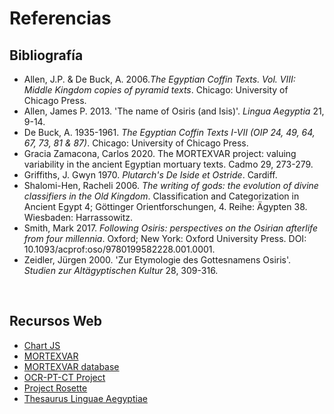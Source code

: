 # Referencias

## Bibliografía

- Allen, J.P. & De Buck, A. 2006._The Egyptian Coffin Texts. Vol. VIII: Middle Kingdom copies of pyramid texts_. Chicago: University of Chicago Press.
- Allen, James P. 2013. 'The name of Osiris (and Isis)'. _Lingua Aegyptia_ 21, 9-14.
- De Buck, A. 1935-1961. _The Egyptian Coffin Texts I-VII (OIP 24, 49, 64, 67, 73, 81 & 87)_. Chicago: University of Chicago Press.
- Gracia Zamacona, Carlos 2020. The MORTEXVAR project: valuing variability in the ancient Egyptian mortuary texts. Cadmo 29, 273-279.
- Griffiths, J. Gwyn 1970. _Plutarch's De Iside et Ostride_. Cardiff.
- Shalomi-Hen, Racheli 2006. _The writing of gods: the evolution of divine classifiers in the Old Kingdom_. Classification and Categorization in Ancient Egypt 4; Göttinger Orientforschungen, 4. Reihe: Ägypten 38. Wiesbaden: Harrassowitz.
- Smith, Mark 2017. _Following Osiris: perspectives on the Osirian afterlife from four millennia_. Oxford; New York: Oxford University Press. DOI: 10.1093/acprof:oso/9780199582228.001.0001.
- Zeidler, Jürgen 2000. 'Zur Etymologie des Gottesnamens Osiris'. _Studien zur Altägyptischen Kultur_ 28, 309-316.
<br>

## Recursos Web

- [Chart JS](https://www.chartjs.org/)
- [MORTEXVAR](https://www.mortexvar.com)
- [MORTEXVAR database](https://www.mortexvar.com/database)
- [OCR-PT-CT Project](https://www.mortexvar.com/ocr-pt-ct)
- [Project Rosette](https://projetrosette.info/page.php?Id=205)
- [Thesaurus Linguae Aegyptiae](https://thesaurus-linguae-aegyptiae.de/search)


